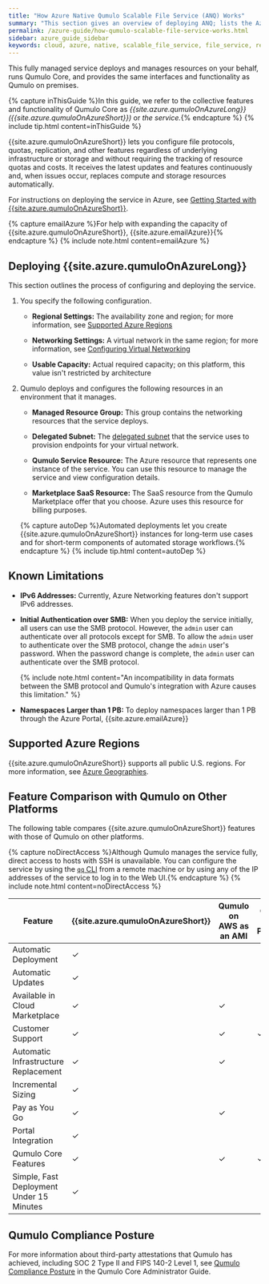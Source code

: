 ```yaml
---
title: "How Azure Native Qumulo Scalable File Service (ANQ) Works"
summary: "This section gives an overview of deploying ANQ; lists the Azure regions and compliance postures that the service supports; and explains the differences between this service, Qumulo on AWS as an AMI, and Qumulo on premises."
permalink: /azure-guide/how-qumulo-scalable-file-service-works.html
sidebar: azure_guide_sidebar
keywords: cloud, azure, native, scalable_file_service, file_service, regions, soc, fips_140-2
---
```


This fully managed service deploys and manages resources on your behalf, runs Qumulo Core, and provides the same interfaces and functionality as Qumulo on premises.

{% capture inThisGuide %}In this guide, we refer to the collective features and functionality of Qumulo Core as _{{site.azure.qumuloOnAzureLong}}({{site.azure.qumuloOnAzureShort}})_ or _the service._{% endcapture %}
{% include tip.html content=inThisGuide %}

{{site.azure.qumuloOnAzureShort}} lets you configure file protocols, quotas, replication, and other features regardless of underlying infrastructure or storage and without requiring the tracking of resource quotas and costs. It receives the latest updates and features continuously and, when issues occur, replaces compute and storage resources automatically. 

For instructions on deploying the service in Azure, see [Getting Started with {{site.azure.qumuloOnAzureShort}}](getting-started-qumulo-scalable-file-service.html).

{% capture emailAzure %}For help with expanding the capacity of {{site.azure.qumuloOnAzureShort}}, {{site.azure.emailAzure}}{% endcapture %}
{% include note.html content=emailAzure %}

## Deploying {{site.azure.qumuloOnAzureLong}}
This section outlines the process of configuring and deploying the service.

1. You specify the following configuration.

   * **Regional Settings:** The availability zone and region; for more information, see [Supported Azure Regions](#supported-azure-regions)

   * **Networking Settings:** A virtual network in the same region; for more information, see [Configuring Virtual Networking](configuring-virtual-networking-qumulo-scalable-file-service.html)

   * **Usable Capacity:** Actual required capacity; on this platform, this value isn't restricted by architecture

1. Qumulo deploys and configures the following resources in an environment that it manages.
   
   * **Managed Resource Group:** This group contains the networking resources that the service deploys.

   * **Delegated Subnet:** The [delegated subnet](https://learn.microsoft.com/en-us/azure/virtual-network/subnet-delegation-overview) that the service uses to provision endpoints for your virtual network.

   * **Qumulo Service Resource:** The Azure resource that represents one instance of the service. You can use this resource to manage the service and view configuration details. 

   * **Marketplace SaaS Resource:** The SaaS resource from the Qumulo Marketplace offer that you choose. Azure uses this resource for billing purposes.

   {% capture autoDep %}Automated deployments let you create {{site.azure.qumuloOnAzureShort}} instances for long-term use cases and for short-term components of automated storage workflows.{% endcapture %}
   {% include tip.html content=autoDep %}
   
   
## Known Limitations 
* **IPv6 Addresses:** Currently, Azure Networking features don't support IPv6 addresses.

* **Initial Authentication over SMB:** When you deploy the service initially, all users can use the SMB protocol. However, the `admin` user can authenticate over all protocols except for SMB. To allow the `admin` user to authenticate over the SMB protocol, change the `admin` user's password. When the password change is complete, the `admin` user can authenticate over the SMB protocol.

  {% include note.html content="An incompatibility in data formats between the SMB protocol and Qumulo's integration with Azure causes this limitation." %}

* **Namespaces Larger than 1 PB:** To deploy namespaces larger than 1 PB through the Azure Portal, {{site.azure.emailAzure}}


## Supported Azure Regions
{{site.azure.qumuloOnAzureShort}} supports all public U.S. regions. For more information, see [Azure Geographies](https://azure.microsoft.com/en-us/explore/global-infrastructure/geographies/#geographies).

## Feature Comparison with Qumulo on Other Platforms
The following table compares {{site.azure.qumuloOnAzureShort}} features with those of Qumulo on other platforms.

{% capture noDirectAccess %}Although Qumulo manages the service fully, direct access to hosts with SSH is unavailable. You can configure the service by using the [`qq` CLI](https://care.qumulo.com/hc/en-us/articles/115014875988) from a remote machine or by using any of the IP addresses of the service to log in to the Web UI.{% endcapture %}
{% include note.html content=noDirectAccess %}

<table>
  <thead>
    <tr>
      <th>Feature</th>
      <th class="width-15">{{site.azure.qumuloOnAzureShort}}</th>
      <th class="width-15">Qumulo on AWS as an AMI</th>
      <th class="width-15">Qumulo on Premises</th>
    </tr>
  </thead>
  <tbody>
    <tr>
      <td>Automatic Deployment</td>
      <td>&#10003;</td>
      <td></td>
      <td></td>
    </tr>
    <tr>
      <td>Automatic Updates</td>
      <td>&#10003;</td>
      <td></td>
      <td></td>
    </tr>
    <tr>
      <td>Available in Cloud Marketplace</td>
      <td>&#10003;</td>
      <td>&#10003;</td>
      <td></td>
    </tr>
    <tr>
      <td>Customer Support</td>
      <td>&#10003;</td>
      <td>&#10003;</td>
      <td>&#10003;</td>
    </tr>
    <tr>
      <td>Automatic Infrastructure Replacement</td>
      <td>&#10003;</td>
      <td>&#10003;</td>
      <td></td>
    </tr>
    <tr>
      <td>Incremental Sizing</td>
      <td>&#10003;</td>
      <td></td>
      <td></td>
    </tr>
    <tr>
      <td>Pay as You Go</td>
      <td>&#10003;</td>
      <td>&#10003;</td>
      <td></td>
    </tr>
    <tr>
      <td>Portal Integration</td>
      <td>&#10003;</td>
      <td></td>
      <td></td>
    </tr>
    <tr>
      <td>Qumulo Core Features</td>
      <td>&#10003;</td>
      <td>&#10003;</td>
      <td>&#10003;</td>
    </tr>
    <tr>
      <td>Simple, Fast Deployment Under 15 Minutes</td>
      <td>&#10003;</td>
      <td></td>
      <td></td>
    </tr>
  </tbody>
</table>


## Qumulo Compliance Posture
For more information about third-party attestations that Qumulo has achieved, including SOC 2 Type II and FIPS 140-2 Level 1, see [Qumulo Compliance Posture](https://docs.qumulo.com/administrator-guide/getting-started-qumulo-core/qumulo-compliance-posture.html) in the Qumulo Core Administrator Guide.
